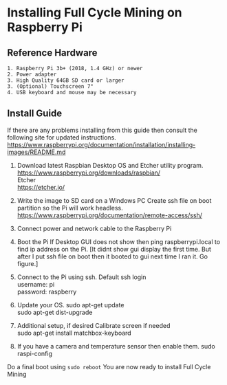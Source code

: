 
# Installing Full Cycle Mining on Raspberry Pi  
## Reference Hardware
	1. Raspberry Pi 3b+ (2018, 1.4 GHz) or newer
	2. Power adapter
	3. High Quality 64GB SD card or larger
	3. (Optional) Touchscreen 7"
	4. USB keyboard and mouse may be necessary

## Install Guide
If there are any problems installing from this guide then consult
the following site for updated instructions.  
https://www.raspberrypi.org/documentation/installation/installing-images/README.md

1. Download latest Raspbian Desktop OS and Etcher utility program. 
	https://www.raspberrypi.org/downloads/raspbian/  
	Etcher  
    https://etcher.io/

2. Write the image to SD card on a Windows PC
	Create ssh file on boot partition so the Pi will work headless.
    https://www.raspberrypi.org/documentation/remote-access/ssh/

3. Connect power and network cable to the Raspberry Pi

4. Boot the Pi
	If Desktop GUI does not show then
	ping raspberrypi.local to find ip address on the Pi.
	[It didnt show gui display the first time. But after I put ssh file on boot then
	it booted to gui next time I ran it. Go figure.]

5. Connect to the Pi using ssh.
    Default ssh login  
    username: pi  
    password: raspberry

6. Update your OS.
	sudo apt-get update  
	sudo apt-get dist-upgrade  

7. Additional setup, if desired
	Calibrate screen if needed  
	sudo apt-get install matchbox-keyboard  

8. If you have a camera and temperature sensor then enable them.
	sudo raspi-config

Do a final boot using `sudo reboot`
You are now ready to install Full Cycle Mining

